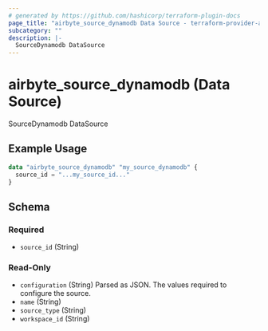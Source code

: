 ```yaml
---
# generated by https://github.com/hashicorp/terraform-plugin-docs
page_title: "airbyte_source_dynamodb Data Source - terraform-provider-airbyte"
subcategory: ""
description: |-
  SourceDynamodb DataSource
---
```


# airbyte_source_dynamodb (Data Source)

SourceDynamodb DataSource

## Example Usage

```terraform
data "airbyte_source_dynamodb" "my_source_dynamodb" {
  source_id = "...my_source_id..."
}
```

<!-- schema generated by tfplugindocs -->
## Schema

### Required

- `source_id` (String)

### Read-Only

- `configuration` (String) Parsed as JSON.
The values required to configure the source.
- `name` (String)
- `source_type` (String)
- `workspace_id` (String)


